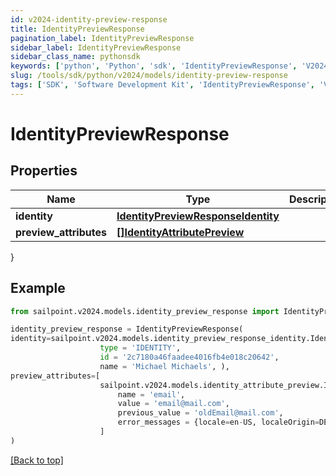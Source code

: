 ```yaml
---
id: v2024-identity-preview-response
title: IdentityPreviewResponse
pagination_label: IdentityPreviewResponse
sidebar_label: IdentityPreviewResponse
sidebar_class_name: pythonsdk
keywords: ['python', 'Python', 'sdk', 'IdentityPreviewResponse', 'V2024IdentityPreviewResponse'] 
slug: /tools/sdk/python/v2024/models/identity-preview-response
tags: ['SDK', 'Software Development Kit', 'IdentityPreviewResponse', 'V2024IdentityPreviewResponse']
---
```


# IdentityPreviewResponse


## Properties

Name | Type | Description | Notes
------------ | ------------- | ------------- | -------------
**identity** | [**IdentityPreviewResponseIdentity**](identity-preview-response-identity) |  | [optional] 
**preview_attributes** | [**[]IdentityAttributePreview**](identity-attribute-preview) |  | [optional] 
}

## Example

```python
from sailpoint.v2024.models.identity_preview_response import IdentityPreviewResponse

identity_preview_response = IdentityPreviewResponse(
identity=sailpoint.v2024.models.identity_preview_response_identity.IdentityPreviewResponse_identity(
                    type = 'IDENTITY', 
                    id = '2c7180a46faadee4016fb4e018c20642', 
                    name = 'Michael Michaels', ),
preview_attributes=[
                    sailpoint.v2024.models.identity_attribute_preview.Identity Attribute Preview(
                        name = 'email', 
                        value = 'email@mail.com', 
                        previous_value = 'oldEmail@mail.com', 
                        error_messages = {locale=en-US, localeOrigin=DEFAULT, text=Error Message}, )
                    ]
)

```
[[Back to top]](#) 

